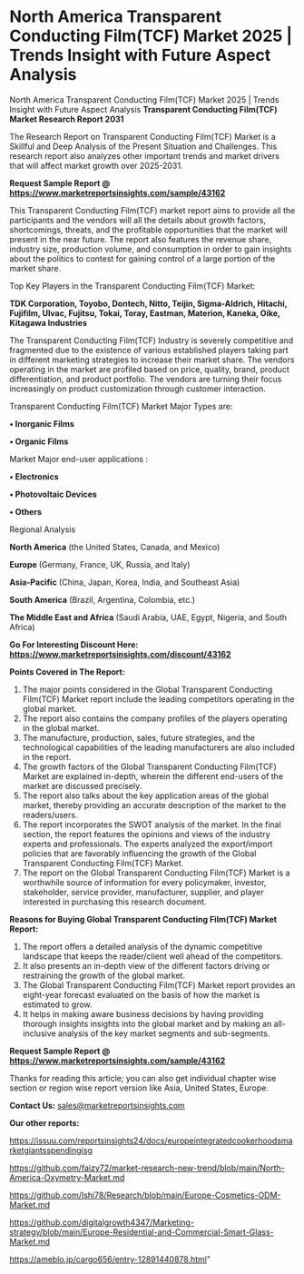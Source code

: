 # North America Transparent Conducting Film(TCF) Market 2025 | Trends Insight with Future Aspect Analysis
North America Transparent Conducting Film(TCF) Market 2025 | Trends Insight with Future Aspect Analysis
<strong>Transparent Conducting Film(TCF) Market Research Report 2031</strong>

The Research Report on Transparent Conducting Film(TCF) Market is a Skillful and Deep Analysis of the Present Situation and Challenges. This research report also analyzes other important trends and market drivers that will affect market growth over 2025-2031.

<strong>Request Sample Report @ <a href=https://www.marketreportsinsights.com/sample/43162>https://www.marketreportsinsights.com/sample/43162</a></strong>

This Transparent Conducting Film(TCF) market report aims to provide all the participants and the vendors will all the details about growth factors, shortcomings, threats, and the profitable opportunities that the market will present in the near future. The report also features the revenue share, industry size, production volume, and consumption in order to gain insights about the politics to contest for gaining control of a large portion of the market share.

Top Key Players in the Transparent Conducting Film(TCF) Market:

<strong>TDK Corporation, Toyobo, Dontech, Nitto, Teijin, Sigma-Aldrich, Hitachi, Fujifilm, Ulvac, Fujitsu, Tokai, Toray, Eastman, Materion, Kaneka, Oike, Kitagawa Industries</strong>

The Transparent Conducting Film(TCF) Industry is severely competitive and fragmented due to the existence of various established players taking part in different marketing strategies to increase their market share. The vendors operating in the market are profiled based on price, quality, brand, product differentiation, and product portfolio. The vendors are turning their focus increasingly on product customization through customer interaction.

Transparent Conducting Film(TCF) Market Major Types are:

<strong>•  Inorganic Films

•  Organic Films</strong>

Market Major end-user applications :

<strong>•  Electronics

•  Photovoltaic Devices

•  Others</strong>

Regional Analysis

</u><strong><b>North America</b></strong> (the United States, Canada, and Mexico)

<strong><b>Europe </b></strong>(Germany, France, UK, Russia, and Italy)

<strong><b>Asia-Pacific</b></strong> (China, Japan, Korea, India, and Southeast Asia)

<strong><b>South America</b></strong> (Brazil, Argentina, Colombia, etc.)

<strong><b>The Middle East and Africa</b></strong> (Saudi Arabia, UAE, Egypt, Nigeria, and South Africa)

<strong>Go For Interesting Discount Here: <a href=https://www.marketreportsinsights.com/discount/43162>https://www.marketreportsinsights.com/discount/43162</a></strong>

<strong>Points Covered in The Report:</strong>
<ol>
  <li>The major points considered in the Global Transparent Conducting Film(TCF) Market report include the leading competitors operating in the global market.</li>
  <li>The report also contains the company profiles of the players operating in the global market.</li>
  <li>The manufacture, production, sales, future strategies, and the technological capabilities of the leading manufacturers are also included in the report.</li>
  <li>The growth factors of the Global Transparent Conducting Film(TCF) Market are explained in-depth, wherein the different end-users of the market are discussed precisely.</li>
  <li>The report also talks about the key application areas of the global market, thereby providing an accurate description of the market to the readers/users.</li>
  <li>The report incorporates the SWOT analysis of the market. In the final section, the report features the opinions and views of the industry experts and professionals. The experts analyzed the export/import policies that are favorably influencing the growth of the Global Transparent Conducting Film(TCF) Market.</li>
  <li>The report on the Global Transparent Conducting Film(TCF) Market is a worthwhile source of information for every policymaker, investor, stakeholder, service provider, manufacturer, supplier, and player interested in purchasing this research document.</li>
</ol>
<strong>Reasons for Buying Global Transparent Conducting Film(TCF) Market Report:</strong>

<ol>
  <li>The report offers a detailed analysis of the dynamic competitive landscape that keeps the reader/client well ahead of the competitors.</li>
  <li>It also presents an in-depth view of the different factors driving or restraining the growth of the global market.</li>
  <li>The Global Transparent Conducting Film(TCF) Market report provides an eight-year forecast evaluated on the basis of how the market is estimated to grow.</li>
  <li>It helps in making aware business decisions by having providing thorough insights insights into the global market and by making an all-inclusive analysis of the key market segments and sub-segments.</li>
</ol>
<strong>Request Sample Report @ <a href=https://www.marketreportsinsights.com/sample/43162>https://www.marketreportsinsights.com/sample/43162</a></strong>


Thanks for reading this article; you can also get individual chapter wise section or region wise report version like Asia, United States, Europe.

<strong>Contact Us:</strong>
sales@marketreportsinsights.com

<strong>Our other reports:</strong>

<a href=https://issuu.com/reportsinsights24/docs/europeintegratedcookerhoodsmarketgiantsspendingisg>https://issuu.com/reportsinsights24/docs/europeintegratedcookerhoodsmarketgiantsspendingisg</a>

<a href=https://github.com/faizy72/market-research-new-trend/blob/main/North-America-Oxymetry-Market.md>https://github.com/faizy72/market-research-new-trend/blob/main/North-America-Oxymetry-Market.md</a>

<a href=https://github.com/Ishi78/Research/blob/main/Europe-Cosmetics-ODM-Market.md>https://github.com/Ishi78/Research/blob/main/Europe-Cosmetics-ODM-Market.md</a>

<a href=https://github.com/digitalgrowth4347/Marketing-strategy/blob/main/Europe-Residential-and-Commercial-Smart-Glass-Market.md>https://github.com/digitalgrowth4347/Marketing-strategy/blob/main/Europe-Residential-and-Commercial-Smart-Glass-Market.md</a>

<a href=https://ameblo.jp/cargo656/entry-12891440878.html>https://ameblo.jp/cargo656/entry-12891440878.html</a>"
